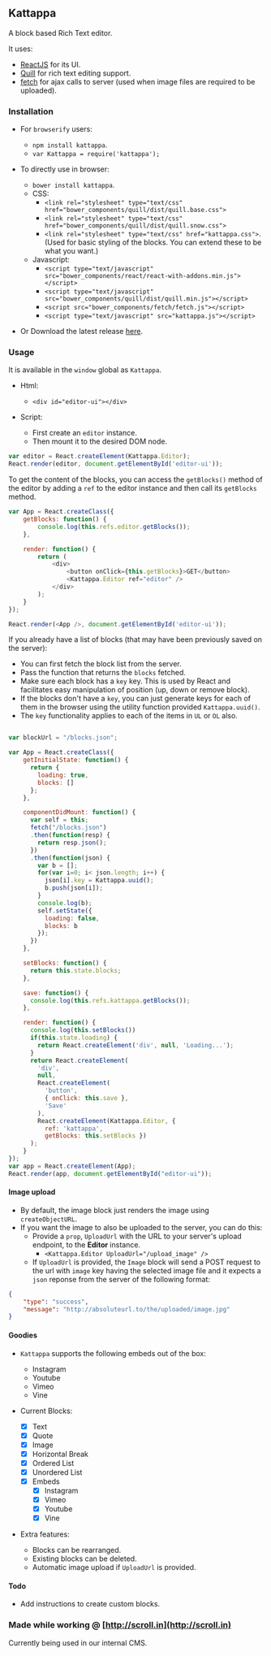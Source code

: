 ## Kattappa

A block based Rich Text editor.

It uses:
* [ReactJS](http://facebook.github.io/react/) for its UI.
* [Quill](http://quilljs.com) for rich text editing support.
* [fetch](https://github.com/github/fetch) for ajax calls to server (used when image files are required to be uploaded).

### Installation
* For `browserify` users:
    * `npm install kattappa`.
    * `var Kattappa = require('kattappa');`

* To directly use in browser:
    * `bower install kattappa`.
    * CSS:
        * `<link rel="stylesheet" type="text/css" href="bower_components/quill/dist/quill.base.css">`
        * `<link rel="stylesheet" type="text/css" href="bower_components/quill/dist/quill.snow.css">`
        * `<link rel="stylesheet" type="text/css" href="kattappa.css">`. (Used for basic styling of the blocks. You can extend these to be what you want.)
    * Javascript:
        * `<script type="text/javascript" src="bower_components/react/react-with-addons.min.js"></script>`
        * `<script type="text/javascript" src="bower_components/quill/dist/quill.min.js"></script>`
        * `<script src="bower_components/fetch/fetch.js"></script>`
        * `<script type="text/javascript" src="kattappa.js"></script>`

* Or Download the latest release [here](https://github.com/brijeshb42/kattappa/releases/latest).

### Usage
It is available in the `window` global as `Kattappa`.
* Html:
    * `<div id="editor-ui"></div>`

* Script:
    * First create an `editor` instance.
    * Then mount it to the desired DOM node.

```javascript
var editor = React.createElement(Kattappa.Editor);
React.render(editor, document.getElementById('editor-ui'));
```

To get the content of the blocks, you can access the `getBlocks()` method of the editor by adding a `ref` to the editor instance and then call its `getBlocks` method.

```javascript
var App = React.createClass({
    getBlocks: function() {
        console.log(this.refs.editor.getBlocks());
    },

    render: function() {
        return (
            <div>
                <button onClick={this.getBlocks}>GET</button>
                <Kattappa.Editor ref="editor" />
            </div>
        );
    }
});

React.render(<App />, document.getElementById('editor-ui'));
```

If you already have a list of blocks (that may have been previously saved on the server):

* You can first fetch the block list from the server.
* Pass the function that returns the `blocks` fetched.
* Make sure each block has a `key` key. This is used by React and facilitates easy manipulation of position (up, down or remove block).
* If the blocks don't have a `key`, you can just generate keys for each of them in the browser using the utility function provided `Kattappa.uuid()`.
* The `key` functionality applies to each of the items in `UL` or `OL` also.

```javascript

var blockUrl = "/blocks.json";

var App = React.createClass({
    getInitialState: function() {
      return {
        loading: true,
        blocks: []
      };
    },

    componentDidMount: function() {
      var self = this;
      fetch("/blocks.json")
      .then(function(resp) {
        return resp.json();
      })
      .then(function(json) {
        var b = [];
        for(var i=0; i< json.length; i++) {
          json[i].key = Kattappa.uuid();
          b.push(json[i]);
        }
        console.log(b);
        self.setState({
          loading: false,
          blocks: b
        });
      })
    },

    setBlocks: function() {
      return this.state.blocks;
    },

    save: function() {
      console.log(this.refs.kattappa.getBlocks());
    },

    render: function() {
      console.log(this.setBlocks())
      if(this.state.loading) {
        return React.createElement('div', null, 'Loading...');
      }
      return React.createElement(
        'div',
        null,
        React.createElement(
          'button',
          { onClick: this.save },
          'Save'
        ),
        React.createElement(Kattappa.Editor, {
          ref: 'kattappa',
          getBlocks: this.setBlocks })
      );
    }
});
var app = React.createElement(App);
React.render(app, document.getElementById("editor-ui"));
```

#### Image upload
* By default, the image block just renders the image using `createObjectURL`.
* If you want the image to also be uploaded to the server, you can do this:
    * Provide a `prop`, `UploadUrl` with the URL to your server's upload endpoint, to the **Editor** instance.
        * ```<Kattappa.Editor UploadUrl="/upload_image" />```
    * If `UploadUrl` is provided, the `Image` block will send a POST request to the url with `image` key having the selected image file and it expects a `json` reponse from the server of the following format:
```json
{
    "type": "success",
    "message": "http://absoluteurl.to/the/uploaded/image.jpg"
}
```
#### Goodies
* `Kattappa` supports the following embeds out of the box:
    * Instagram
    * Youtube
    * Vimeo
    * Vine


* Current Blocks:
    - [x] Text
    - [x] Quote
    - [x] Image
    - [x] Horizontal Break
    - [x] Ordered List
    - [x] Unordered List
    - [x] Embeds
        - [x] Instagram
        - [x] Vimeo
        - [x] Youtube
        - [x] Vine

* Extra features:
    * Blocks can be rearranged.
    * Existing blocks can be deleted.
    * Automatic image upload if `UploadUrl` is provided.

#### Todo
* Add instructions to create custom blocks.

### Made while working @ [http://scroll.in](http://scroll.in)

Currently being used in our internal CMS.
